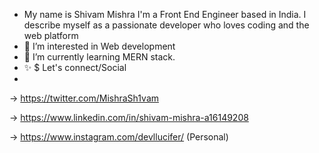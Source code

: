 
- My name is Shivam Mishra I'm a Front End Engineer based in India. I describe myself as a passionate developer who loves coding and the web platform 
- 👀 I’m interested in Web development
- 🌱 I’m currently learning MERN stack.
- ✨ $ Let's connect/Social 
- 
-> https://twitter.com/MishraSh1vam

-> https://www.linkedin.com/in/shivam-mishra-a16149208

-> https://www.instagram.com/devllucifer/ (Personal)

<!---
shivam1470/shivam1470 is a ✨ special ✨ repository because its `README.md` (this file) appears on your GitHub profile.
You can click the Preview link to take a look at your changes.
--->
